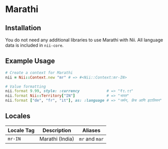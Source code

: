 <!-- This file has been generated. Source: languages/_template.md.erb -->

# Marathi

## Installation

You do not need any additional libraries to use Marathi with Nii.
All language data is included in `nii-core`.

## Example Usage

``` ruby
# Create a context for Marathi
nii = Nii::Context.new "mr" # => #<Nii::Context:mr-IN>

# Value formatting
nii.format 9.99, style: :currency            # => "₹९.९९"
nii.format Nii::Territory["IN"]              # => "भारत"
nii.format ["de", "fr", "it"], as: :language # => "जर्मन, फ्रेंच आणि इटालियन"
```


## Locales

<table>
  <thead>
    <tr>
      <th>Locale Tag</th>
      <th>Description</th>
      <th>Aliases</th>
    </tr>
  </thead>
  <tbody>
    <tr>
      <td><code>mr-IN</code></td>
      <td>Marathi (India)</td>
      <td><code>mr</code> and <code>mar</code></td>
    </tr>
  </tbody>
</table>

